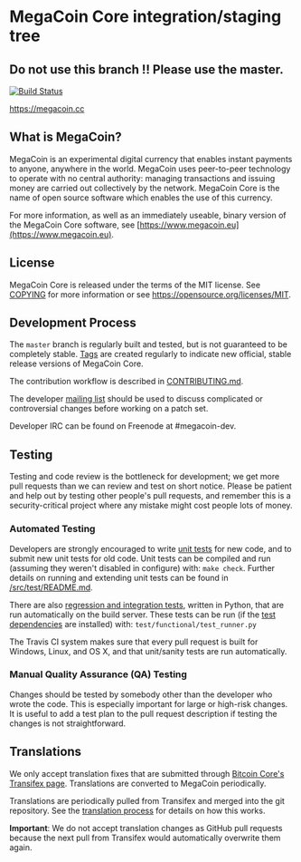 MegaCoin Core integration/staging tree
=====================================

Do not use this branch !! Please use the master.
----------------

[![Build Status](https://travis-ci.org/megacoin-project/megacoin.svg?branch=master)](https://travis-ci.org/megacoin-project/megacoin)

https://megacoin.cc

What is MegaCoin?
----------------

MegaCoin is an experimental digital currency that enables instant payments to
anyone, anywhere in the world. MegaCoin uses peer-to-peer technology to operate
with no central authority: managing transactions and issuing money are carried
out collectively by the network. MegaCoin Core is the name of open source
software which enables the use of this currency.

For more information, as well as an immediately useable, binary version of
the MegaCoin Core software, see [https://www.megacoin.eu](https://www.megacoin.eu).

License
-------

MegaCoin Core is released under the terms of the MIT license. See [COPYING](COPYING) for more
information or see https://opensource.org/licenses/MIT.

Development Process
-------------------

The `master` branch is regularly built and tested, but is not guaranteed to be
completely stable. [Tags](https://github.com/LIMXTEC/megacoin/tags) are created
regularly to indicate new official, stable release versions of MegaCoin Core.

The contribution workflow is described in [CONTRIBUTING.md](CONTRIBUTING.md).

The developer [mailing list](https://groups.google.com/forum/#!forum/megacoin-dev)
should be used to discuss complicated or controversial changes before working
on a patch set.

Developer IRC can be found on Freenode at #megacoin-dev.

Testing
-------

Testing and code review is the bottleneck for development; we get more pull
requests than we can review and test on short notice. Please be patient and help out by testing
other people's pull requests, and remember this is a security-critical project where any mistake might cost people
lots of money.

### Automated Testing

Developers are strongly encouraged to write [unit tests](src/test/README.md) for new code, and to
submit new unit tests for old code. Unit tests can be compiled and run
(assuming they weren't disabled in configure) with: `make check`. Further details on running
and extending unit tests can be found in [/src/test/README.md](/src/test/README.md).

There are also [regression and integration tests](/test), written
in Python, that are run automatically on the build server.
These tests can be run (if the [test dependencies](/test) are installed) with: `test/functional/test_runner.py`

The Travis CI system makes sure that every pull request is built for Windows, Linux, and OS X, and that unit/sanity tests are run automatically.

### Manual Quality Assurance (QA) Testing

Changes should be tested by somebody other than the developer who wrote the
code. This is especially important for large or high-risk changes. It is useful
to add a test plan to the pull request description if testing the changes is
not straightforward.

Translations
------------

We only accept translation fixes that are submitted through [Bitcoin Core's Transifex page](https://www.transifex.com/projects/p/megacoin/).
Translations are converted to MegaCoin periodically.

Translations are periodically pulled from Transifex and merged into the git repository. See the
[translation process](doc/translation_process.md) for details on how this works.

**Important**: We do not accept translation changes as GitHub pull requests because the next
pull from Transifex would automatically overwrite them again.
